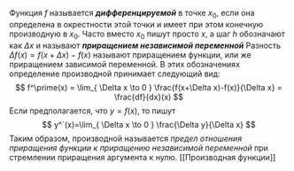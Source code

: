 Функция $f$ называется ___дифференцируемой___ в точке $x_{0}$, если она определена в окрестности этой точки и имеет при этом конечную производную в $x_{0}$. 
Часто вместо $x_{0}$ пишут просто $x$, а шаг $h$ обозначают как $\Delta x$ и называют ___приращением независимой переменной___
Разность $\Delta f(x) = f(x+\Delta x) - f(x)$ называют приращением функции, или же приращением зависимой переменной. В этих обозначениях определение производной принимает следующий вид: $$
f^\prime(x) = \lim_{ \Delta x \to 0 } \frac{f(x+\Delta x)-f(x)}{\Delta x} = \frac{df}{dx}(x) 
$$
Если предполагается, что $y = f(x)$, то пишут
$$
y^`(x)=\lim_{ \Delta x \to 0 } \frac{\Delta y}{\Delta x} 
$$
Таким образом, производной называется _предел отношения приращения функции к приращению независимой переменной_ при стремлении приращения аргумента к нулю.
[[Производная функции]]
